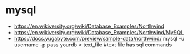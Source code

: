 # mysql

- https://en.wikiversity.org/wiki/Database_Examples/Northwind
- https://en.wikiversity.org/wiki/Database_Examples/Northwind/MySQL
- https://docs.yugabyte.com/preview/sample-data/northwind/
mysql -u username -p pass yourdb < text_file   #text file has sql commands
